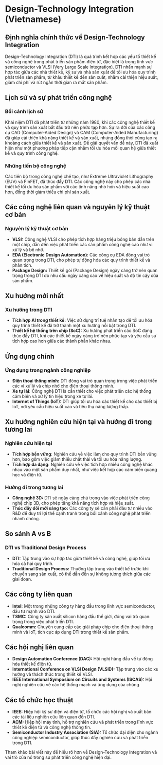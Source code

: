 # Design-Technology Integration (Vietnamese)

## Định nghĩa chính thức về Design-Technology Integration

Design-Technology Integration (DTI) là quá trình kết hợp các yếu tố thiết kế và công nghệ trong phát triển sản phẩm điện tử, đặc biệt là trong lĩnh vực semiconductor và VLSI (Very Large Scale Integration). DTI nhấn mạnh sự hợp tác giữa các nhà thiết kế, kỹ sư và nhà sản xuất để tối ưu hóa quy trình phát triển sản phẩm, từ khâu thiết kế đến sản xuất, nhằm cải thiện hiệu suất, giảm chi phí và rút ngắn thời gian ra mắt sản phẩm.

## Lịch sử và sự phát triển công nghệ

### Bối cảnh lịch sử

Khái niệm DTI đã phát triển từ những năm 1980, khi các công nghệ thiết kế và quy trình sản xuất bắt đầu trở nên phức tạp hơn. Sự ra đời của các công cụ CAD (Computer-Aided Design) và CAM (Computer-Aided Manufacturing) đã giúp cải thiện khả năng thiết kế và sản xuất, nhưng đồng thời cũng tạo ra khoảng cách giữa thiết kế và sản xuất. Để giải quyết vấn đề này, DTI đã xuất hiện như một phương pháp tiếp cận nhằm tối ưu hóa mối quan hệ giữa thiết kế và quy trình công nghệ.

### Những tiến bộ công nghệ

Các tiến bộ trong công nghệ chế tạo, như Extreme Ultraviolet Lithography (EUV) và FinFET, đã thúc đẩy DTI. Các công nghệ này cho phép các nhà thiết kế tối ưu hóa sản phẩm với các tính năng nhỏ hơn và hiệu suất cao hơn, đồng thời giảm thiểu chi phí sản xuất.

## Các công nghệ liên quan và nguyên lý kỹ thuật cơ bản

### Nguyên lý kỹ thuật cơ bản

- **VLSI:** Công nghệ VLSI cho phép tích hợp hàng triệu bóng bán dẫn trên một chip, dẫn đến việc phát triển các sản phẩm công nghệ cao như vi xử lý và bộ nhớ.
- **EDA (Electronic Design Automation):** Các công cụ EDA đóng vai trò quan trọng trong DTI, cho phép tự động hóa các quy trình thiết kế và phân tích.
- **Package Design:** Thiết kế gói (Package Design) ngày càng trở nên quan trọng trong DTI do nhu cầu ngày càng cao về hiệu suất và độ tin cậy của sản phẩm.

## Xu hướng mới nhất

### Xu hướng trong DTI

- **Tích hợp AI trong thiết kế:** Việc sử dụng trí tuệ nhân tạo để tối ưu hóa quy trình thiết kế đã trở thành một xu hướng nổi bật trong DTI.
- **Thiết kế hệ thống trên chip (SoC):** Xu hướng phát triển các SoC đang thúc đẩy DTI, khi các thiết kế ngày càng trở nên phức tạp và yêu cầu sự tích hợp cao hơn giữa các thành phần khác nhau.

## Ứng dụng chính

### Ứng dụng trong ngành công nghiệp

- **Điện thoại thông minh:** DTI đóng vai trò quan trọng trong việc phát triển các vi xử lý và chip nhớ cho điện thoại thông minh.
- **Xe tự lái:** Công nghệ DTI là cần thiết cho việc phát triển các hệ thống cảm biến và xử lý tín hiệu trong xe tự lái.
- **Internet of Things (IoT):** DTI giúp tối ưu hóa các thiết kế cho các thiết bị IoT, nơi yêu cầu hiệu suất cao và tiêu thụ năng lượng thấp.

## Xu hướng nghiên cứu hiện tại và hướng đi trong tương lai

### Nghiên cứu hiện tại

- **Tích hợp bền vững:** Nghiên cứu về việc làm cho quy trình DTI bền vững hơn, bao gồm việc giảm thiểu chất thải và tối ưu hóa năng lượng.
- **Tích hợp đa dạng:** Nghiên cứu về việc tích hợp nhiều công nghệ khác nhau vào một sản phẩm duy nhất, như việc kết hợp các cảm biến quang học và điện tử.

### Hướng đi trong tương lai

- **Công nghệ 3D:** DTI sẽ ngày càng chú trọng vào việc phát triển công nghệ chip 3D, cho phép tăng khả năng tích hợp và hiệu suất.
- **Thúc đẩy đổi mới sáng tạo:** Các công ty sẽ cần phải đầu tư nhiều vào R&D để duy trì lợi thế cạnh tranh trong bối cảnh công nghệ phát triển nhanh chóng.

## So sánh A vs B

### DTI vs Traditional Design Process

- **DTI:** Tập trung vào sự hợp tác giữa thiết kế và công nghệ, giúp tối ưu hóa cả hai quy trình.
- **Traditional Design Process:** Thường tập trung vào thiết kế trước khi chuyển sang sản xuất, có thể dẫn đến sự không tương thích giữa các giai đoạn.

## Các công ty liên quan

- **Intel:** Một trong những công ty hàng đầu trong lĩnh vực semiconductor, đầu tư mạnh vào DTI.
- **TSMC:** Công ty sản xuất silicon hàng đầu thế giới, đóng vai trò quan trọng trong việc phát triển DTI.
- **Qualcomm:** Chuyên cung cấp các giải pháp chip cho điện thoại thông minh và IoT, tích cực áp dụng DTI trong thiết kế sản phẩm.

## Các hội nghị liên quan

- **Design Automation Conference (DAC):** Hội nghị hàng đầu về tự động hóa thiết kế điện tử.
- **International Conference on VLSI Design (VLSID):** Tập trung vào các xu hướng và thách thức trong thiết kế VLSI.
- **IEEE International Symposium on Circuits and Systems (ISCAS):** Hội nghị nghiên cứu về các hệ thống mạch và ứng dụng của chúng.

## Các tổ chức học thuật

- **IEEE:** Hiệp hội kỹ sư điện và điện tử, tổ chức các hội nghị và xuất bản các tài liệu nghiên cứu liên quan đến DTI.
- **ACM:** Hiệp hội máy tính, hỗ trợ nghiên cứu và phát triển trong lĩnh vực thiết kế điện tử và công nghệ thông tin.
- **Semiconductor Industry Association (SIA):** Tổ chức đại diện cho ngành công nghiệp semiconductor, giúp thúc đẩy nghiên cứu và phát triển trong DTI.

Tham khảo bài viết này để hiểu rõ hơn về Design-Technology Integration và vai trò của nó trong sự phát triển công nghệ hiện đại.